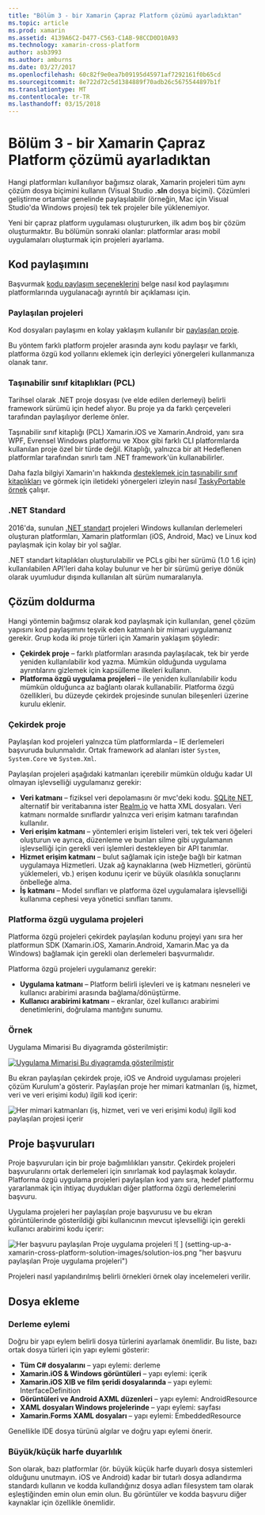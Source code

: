 ```yaml
---
title: "Bölüm 3 - bir Xamarin Çapraz Platform çözümü ayarladıktan"
ms.topic: article
ms.prod: xamarin
ms.assetid: 4139A6C2-D477-C563-C1AB-98CCD0D10A93
ms.technology: xamarin-cross-platform
author: asb3993
ms.author: amburns
ms.date: 03/27/2017
ms.openlocfilehash: 60c82f9e0ea7b09195d45971af7292161f0b65cd
ms.sourcegitcommit: 8e722d72c5d1384889f70adb26c5675544897b1f
ms.translationtype: MT
ms.contentlocale: tr-TR
ms.lasthandoff: 03/15/2018
---
```

# <a name="part-3---setting-up-a-xamarin-cross-platform-solution"></a>Bölüm 3 - bir Xamarin Çapraz Platform çözümü ayarladıktan

Hangi platformları kullanılıyor bağımsız olarak, Xamarin projeleri tüm aynı çözüm dosya biçimini kullanın (Visual Studio **.sln** dosya biçimi). Çözümleri geliştirme ortamlar genelinde paylaşılabilir (örneğin, Mac için Visual Studio'da Windows projesi) tek tek projeler bile yüklenemiyor.



Yeni bir çapraz platform uygulaması oluştururken, ilk adım boş bir çözüm oluşturmaktır. Bu bölümün sonraki olanlar: platformlar arası mobil uygulamaları oluşturmak için projeleri ayarlama.

 <a name="Sharing_Code" />


## <a name="sharing-code"></a>Kod paylaşımını

Başvurmak [kodu paylaşım seçeneklerini](~/cross-platform/app-fundamentals/code-sharing.md) belge nasıl kod paylaşımını platformlarında uygulanacağı ayrıntılı bir açıklaması için.

 <a name="Shared_Asset_Projects" />


### <a name="shared-projects"></a>Paylaşılan projeleri

Kod dosyaları paylaşımı en kolay yaklaşım kullanılır bir [paylaşılan proje](~/cross-platform/app-fundamentals/shared-projects.md).

Bu yöntem farklı platform projeler arasında aynı kodu paylaşır ve farklı, platforma özgü kod yollarını eklemek için derleyici yönergeleri kullanmanıza olanak tanır.

 <a name="Portable_Class_Libraries" />


### <a name="portable-class-libraries-pcl"></a>Taşınabilir sınıf kitaplıkları (PCL)

Tarihsel olarak .NET proje dosyası (ve elde edilen derlemeyi) belirli framework sürümü için hedef alıyor. Bu proje ya da farklı çerçeveleri tarafından paylaşılıyor derleme önler.

Taşınabilir sınıf kitaplığı (PCL) Xamarin.iOS ve Xamarin.Android, yanı sıra WPF, Evrensel Windows platformu ve Xbox gibi farklı CLI platformlarda kullanılan proje özel bir türde değil. Kitaplığı, yalnızca bir alt Hedeflenen platformlar tarafından sınırlı tam .NET framework'ün kullanabilirler.

Daha fazla bilgiyi Xamarin'ın hakkında [desteklemek için taşınabilir sınıf kitaplıkları](~/cross-platform/app-fundamentals/pcl.md) ve görmek için iletideki yönergeleri izleyin nasıl [TaskyPortable örnek](https://github.com/xamarin/mobile-samples/tree/master/TaskyPortable) çalışır.


### <a name="net-standard"></a>.NET Standard

2016'da, sunulan [.NET standart](~/cross-platform/app-fundamentals/net-standard.md) projeleri Windows kullanılan derlemeleri oluşturan platformları, Xamarin platformları (iOS, Android, Mac) ve Linux kod paylaşmak için kolay bir yol sağlar.

.NET standart kitaplıkları oluşturulabilir ve PCLs gibi her sürümü (1.0 1.6 için) kullanılabilen API'leri daha kolay bulunur ve her bir sürümü geriye dönük olarak uyumludur dışında kullanılan alt sürüm numaralarıyla.



 <a name="Populating_the_Solution" />


## <a name="populating-the-solution"></a>Çözüm doldurma

Hangi yöntemin bağımsız olarak kod paylaşmak için kullanılan, genel çözüm yapısını kod paylaşımını teşvik eden katmanlı bir mimari uygulamanız gerekir.
Grup koda iki proje türleri için Xamarin yaklaşım şöyledir:

-   **Çekirdek proje** – farklı platformları arasında paylaşılacak, tek bir yerde yeniden kullanılabilir kod yazma. Mümkün olduğunda uygulama ayrıntılarını gizlemek için kapsülleme ilkeleri kullanın.
-   **Platforma özgü uygulama projeleri** – ile yeniden kullanılabilir kodu mümkün olduğunca az bağlantı olarak kullanabilir. Platforma özgü özellikleri, bu düzeyde çekirdek projesinde sunulan bileşenleri üzerine kurulu eklenir.


 <a name="Core_Project" />


### <a name="core-project"></a>Çekirdek proje

Paylaşılan kod projeleri yalnızca tüm platformlarda – IE derlemeleri başvuruda bulunmalıdır. Ortak framework ad alanları ister `System`, `System.Core` ve `System.Xml`.

Paylaşılan projeleri aşağıdaki katmanları içerebilir mümkün olduğu kadar UI olmayan işlevselliği uygulamanız gerekir:

-   **Veri katmanı** – fiziksel veri depolamasını ör mvc'deki kodu.  [SQLite NET](https://github.com/praeclarum/sqlite-net), alternatif bir veritabanına ister [Realm.io](https://realm.io/products/realm-mobile-database/) ve hatta XML dosyaları. Veri katmanı normalde sınıflardır yalnızca veri erişim katmanı tarafından kullanılır.
-   **Veri erişim katmanı** – yöntemleri erişim listeleri veri, tek tek veri öğeleri oluşturun ve ayrıca, düzenleme ve bunları silme gibi uygulamanın işlevselliği için gerekli veri işlemleri destekleyen bir API tanımlar.
-   **Hizmet erişim katmanı** – bulut sağlamak için isteğe bağlı bir katman uygulamaya Hizmetleri. Uzak ağ kaynaklarına (web Hizmetleri, görüntü yüklemeleri, vb.) erişen kodunu içerir ve büyük olasılıkla sonuçlarını önbelleğe alma.
-   **İş katmanı** – Model sınıfları ve platforma özel uygulamalara işlevselliği kullanıma cephesi veya yönetici sınıfları tanımı.


 <a name="Platform-Specific_Application_Projects" />


### <a name="platform-specific-application-projects"></a>Platforma özgü uygulama projeleri

Platforma özgü projeleri çekirdek paylaşılan kodunu projeyi yanı sıra her platformun SDK (Xamarin.iOS, Xamarin.Android, Xamarin.Mac ya da Windows) bağlamak için gerekli olan derlemeleri başvurmalıdır.

Platforma özgü projeleri uygulamanız gerekir:

-   **Uygulama katmanı** – Platform belirli işlevleri ve iş katmanı nesneleri ve kullanıcı arabirimi arasında bağlama/dönüştürme.
-   **Kullanıcı arabirimi katmanı** – ekranlar, özel kullanıcı arabirimi denetimlerini, doğrulama mantığını sunumu.


<a name="Example" />


### <a name="example"></a>Örnek

Uygulama Mimarisi Bu diyagramda gösterilmiştir:

 [ ![](setting-up-a-xamarin-cross-platform-solution-images/conceptualarchitecture.png "Uygulama Mimarisi Bu diyagramda gösterilmiştir")](setting-up-a-xamarin-cross-platform-solution-images/conceptualarchitecture.png#lightbox)

Bu ekran paylaşılan çekirdek proje, iOS ve Android uygulaması projeleri çözüm Kurulum'a gösterir. Paylaşılan proje her mimari katmanları (iş, hizmet, veri ve veri erişimi kodu) ilgili kod içerir:

 ![](setting-up-a-xamarin-cross-platform-solution-images/core-solution-example.png "Her mimari katmanları (iş, hizmet, veri ve veri erişimi kodu) ilgili kod paylaşılan projesi içerir")


 <a name="Project_References" />


## <a name="project-references"></a>Proje başvuruları

Proje başvuruları için bir proje bağımlılıkları yansıtır. Çekirdek projeleri başvurularını ortak derlemeleri için sınırlamak kod paylaşmak kolaydır.
Platforma özgü uygulama projeleri paylaşılan kod yanı sıra, hedef platformu yararlanmak için ihtiyaç duydukları diğer platforma özgü derlemelerini başvuru.

Uygulama projeleri her paylaşılan proje başvurusu ve bu ekran görüntülerinde gösterildiği gibi kullanıcının mevcut işlevselliği için gerekli kullanıcı arabirimi kodu içerir:

![](setting-up-a-xamarin-cross-platform-solution-images/solution-android.png "Her başvuru paylaşılan Proje uygulama projeleri") ![ ] (setting-up-a-xamarin-cross-platform-solution-images/solution-ios.png "her başvuru paylaşılan Proje uygulama projeleri")


Projeleri nasıl yapılandırılmış belirli örnekleri örnek olay incelemeleri verilir.

 <a name="Adding_Files" />


## <a name="adding-files"></a>Dosya ekleme

 <a name="Build_Action" />


### <a name="build-action"></a>Derleme eylemi

Doğru bir yapı eylem belirli dosya türlerini ayarlamak önemlidir. Bu liste, bazı ortak dosya türleri için yapı eylemi gösterir:

-  **Tüm C# dosyalarını** – yapı eylemi: derleme
-   **Xamarin.iOS & Windows görüntüleri** – yapı eylemi: içerik
-   **Xamarin.iOS XIB ve film şeridi dosyalarında** – yapı eylemi: InterfaceDefinition
-   **Görüntüleri ve Android AXML düzenleri** – yapı eylemi: AndroidResource
-  **XAML dosyaları Windows projelerinde** – yapı eylemi: sayfası
-  **Xamarin.Forms XAML dosyaları** – yapı eylemi: EmbeddedResource


Genellikle IDE dosya türünü algılar ve doğru yapı eylemi önerir.

 <a name="Case_Sensitivity" />


### <a name="case-sensitivity"></a>Büyük/küçük harfe duyarlılık

Son olarak, bazı platformlar (ör. büyük küçük harfe duyarlı dosya sistemleri olduğunu unutmayın.
iOS ve Android) kadar bir tutarlı dosya adlandırma standardı kullanın ve kodda kullandığınız dosya adları filesystem tam olarak eşleştiğinden emin olun emin olun. Bu görüntüler ve kodda başvuru diğer kaynaklar için özellikle önemlidir.
